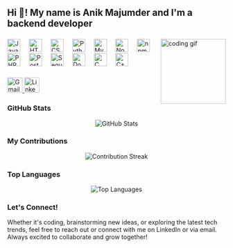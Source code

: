 <h2 align="left">Hi 👋! My name is Anik Majumder and I'm a backend developer</h2>

###

<img align="right" height="150" src="https://media.giphy.com/media/3o7ZeMCXAFPvusagQU/giphy.gif" alt="coding gif" />

###

<div align="left">
  <img src="https://cdn.jsdelivr.net/gh/devicons/devicon/icons/javascript/javascript-original.svg" height="30" alt="JavaScript" />
  <img width="12" />
  <img src="https://cdn.jsdelivr.net/gh/devicons/devicon/icons/html5/html5-original.svg" height="30" alt="HTML5" />
  <img width="12" />
  <img src="https://cdn.jsdelivr.net/gh/devicons/devicon/icons/css3/css3-original.svg" height="30" alt="CSS3" />
  <img width="12" />
  <img src="https://cdn.jsdelivr.net/gh/devicons/devicon/icons/python/python-original.svg" height="30" alt="Python" />
  <img width="12" />
  <img src="https://cdn.jsdelivr.net/gh/devicons/devicon/icons/mysql/mysql-original.svg" height="30" alt="MySQL" />
  <img width="12" />
  <img src="https://cdn.jsdelivr.net/gh/devicons/devicon/icons/nodejs/nodejs-original.svg" height="30" alt="Node.js" />
  <img width="12" />
  <img src="https://cdn.jsdelivr.net/gh/devicons/devicon/icons/npm/npm-original-wordmark.svg" height="30" alt="npm" />
  <img width="12" />
  <img src="https://cdn.jsdelivr.net/gh/devicons/devicon/icons/php/php-original.svg" height="30" alt="PHP" />
  <img width="12" />
  <img src="https://cdn.jsdelivr.net/gh/devicons/devicon/icons/postgresql/postgresql-original.svg" height="30" alt="PostgreSQL" />
  <img width="12" />
  <img src="https://cdn.jsdelivr.net/gh/devicons/devicon/icons/sequelize/sequelize-original.svg" height="30" alt="Sequelize" />
  <img width="12" />
  <img src="https://cdn.jsdelivr.net/gh/devicons/devicon/icons/docker/docker-original.svg" height="30" alt="Docker" />
  <img width="12" />
  <img src="https://cdn.jsdelivr.net/gh/devicons/devicon/icons/c/c-original.svg" height="30" alt="C" />
  <img width="12" />
  <img src="https://cdn.jsdelivr.net/gh/devicons/devicon/icons/cplusplus/cplusplus-original.svg" height="30" alt="C++" />
</div>

###

<div align="left">
  <a href="anikmajumder303@gmail.com" target="_blank">
    <img src="https://img.shields.io/static/v1?message=Gmail&logo=gmail&label=&color=D14836&logoColor=white&labelColor=&style=for-the-badge" height="35" alt="Gmail" />
  </a>
  <a href="https://www.linkedin.com/in/anik-majumder-9796a52a4" target="_blank">
    <img src="https://img.shields.io/static/v1?message=LinkedIn&logo=linkedin&label=&color=0077B5&logoColor=white&labelColor=&style=for-the-badge" height="35" alt="LinkedIn" />
  </a>
</div>

###

<h3 align="left">GitHub Stats</h3>
<div align="center">
  <img src="https://github-readme-stats.vercel.app/api?username=Anik-64&show_icons=true&theme=radical" alt="GitHub Stats" />
</div>

###

<h3 align="left">My Contributions</h3>
<p align="center">
  <img src="https://github-readme-streak-stats.herokuapp.com/?user=Anik-64&theme=radical" alt="Contribution Streak" />
</p>

<h3 align="left">Top Languages</h3>
<div align="center">
  <img src="https://github-readme-stats.vercel.app/api/top-langs/?username=Anik-64&layout=compact&theme=radical" alt="Top Languages" />
</div>

###

<h3 align="left">Let's Connect!</h3>
<p align="left">
  Whether it's coding, brainstorming new ideas, or exploring the latest tech trends, feel free to reach out or connect with me on LinkedIn or via email. Always excited to collaborate and grow together!
</p>
